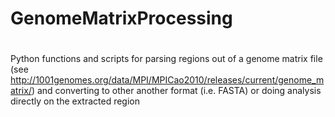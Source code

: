 # GenomeMatrixProcessing
#
Python functions and scripts for parsing regions out of a genome matrix file (see  http://1001genomes.org/data/MPI/MPICao2010/releases/current/genome_matrix/) and converting
to other another format (i.e. FASTA) or doing analysis directly on the extracted region

